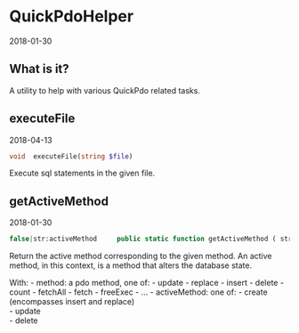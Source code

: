 QuickPdoHelper
=================
2018-01-30




What is it?
-------------------
A utility to help with various QuickPdo related tasks.
 

 



executeFile
----------------
2018-04-13



```php
void  executeFile(string $file)
```

Execute sql statements in the given file.
            


getActiveMethod
----------------
2018-01-30



```php
false|str:activeMethod     public static function getActiveMethod ( str:method )
```

Return the active method corresponding to the given method.
An active method, in this context, is a method that alters the database state.

With: 
    - method: a pdo method, one of:
            - update
            - replace
            - insert
            - delete
            - count
            - fetchAll
            - fetch
            - freeExec
            - ...
    - activeMethod: one of:
            - create (encompasses insert and replace)            
            - update            
            - delete            
            
            


